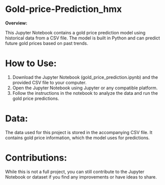 # Gold-price-Prediction_hmx

**Overview:**

This Jupyter Notebook contains a gold price prediction model using historical data from a CSV file. The model is built in Python and can predict future gold prices based on past trends.

# How to Use:

1. Download the Jupyter Notebook (gold_price_prediction.ipynb) and the provided CSV file to your computer.
2. Open the Jupyter Notebook using Jupyter or any compatible platform.
3. Follow the instructions in the notebook to analyze the data and run the gold price predictions.
   
# Data: 

The data used for this project is stored in the accompanying CSV file. It contains gold price information, which the model uses for predictions.

# Contributions:

While this is not a full project, you can still contribute to the Jupyter Notebook or dataset if you find any improvements or have ideas to share.
